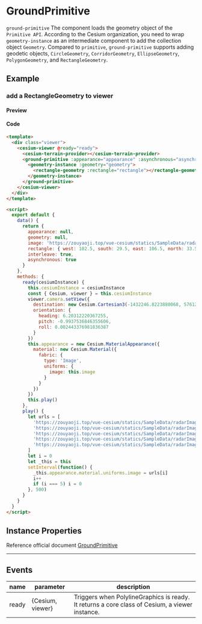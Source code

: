 # GroundPrimitive

`ground-primitive` The component loads the geometry object of the `Primitive API`. According to the Cesium organization, you need to wrap `geometry-instance` as an intermediate component to add the collection object `Geometry`. Compared to `primitive`, `ground-primitive` supports adding geodetic objects, `CircleGeometry`, `CorridorGeometry`, `EllipseGeometry`, `PolygonGeometry`, and `RectangleGeometry`.

## Example

### add a RectangleGeometry to viewer

#### Preview

<doc-preview>
<template>
    <div class="viewer">
      <cesium-viewer @ready="ready">
        <cesium-terrain-provider></cesium-terrain-provider>
        <ground-primitive :appearance="appearance" :asynchronous="asynchronous" :interleave="interleave">
          <geometry-instance :geometry="geometry">
            <rectangle-geometry :rectangle="rectangle"></rectangle-geometry>
          </geometry-instance>
        </ground-primitive>
      </cesium-viewer>
    </div>
  </template>

  <script>
    export default {
      data () {
        return {
          appearance: null,
          geometry: null,
          image: 'https://zouyaoji.top/vue-cesium/statics/SampleData/radarImage/1.png',
          rectangle: {west: 102.5, south: 29.5, east: 106.5,  north: 33.5},
          interleave: true,
          asynchronous: true
        }
      },
      methods: {
        ready (cesiumInstance) {
          this.cesiumInstance = cesiumInstance
          const {Cesium, viewer} = this.cesiumInstance
          viewer.camera.setView({
            destination: new Cesium.Cartesian3(-1432246.8223880068, 5761224.588247942, 3297281.1889481535),
            orientation: {
              heading: 6.20312220367255,
              pitch: -0.9937536846355606,
              roll: 0.002443376981836387
            }
          })
          this.appearance = new Cesium.MaterialAppearance({
            material: new Cesium.Material({
              fabric: {
                type: 'Image',
                uniforms: {
                  image: this.image
                }
              }
            })
          })
          this.play()
        },
        play () {
          let urls = [
            'https://zouyaoji.top/vue-cesium/statics/SampleData/radarImage/1.png',
            'https://zouyaoji.top/vue-cesium/statics/SampleData/radarImage/2.png',
            'https://zouyaoji.top/vue-cesium/statics/SampleData/radarImage/3.png',
            'https://zouyaoji.top/vue-cesium/statics/SampleData/radarImage/4.png',
            'https://zouyaoji.top/vue-cesium/statics/SampleData/radarImage/5.png'
          ]
          let i = 0
          let _this = this
          setInterval(function() {
            _this.appearance.material.uniforms.image = urls[i]
            i++
            if (i === 5) i = 0
          }, 500)
        }
      }
    }
  </script>
</doc-preview>

#### Code

```html
<template>
  <div class="viewer">
    <cesium-viewer @ready="ready">
      <cesium-terrain-provider></cesium-terrain-provider>
      <ground-primitive :appearance="appearance" :asynchronous="asynchronous" :interleave="interleave">
        <geometry-instance :geometry="geometry">
          <rectangle-geometry :rectangle="rectangle"></rectangle-geometry>
        </geometry-instance>
      </ground-primitive>
    </cesium-viewer>
  </div>
</template>

<script>
  export default {
    data() {
      return {
        appearance: null,
        geometry: null,
        image: 'https://zouyaoji.top/vue-cesium/statics/SampleData/radarImage/1.png',
        rectangle: { west: 102.5, south: 29.5, east: 106.5, north: 33.5 },
        interleave: true,
        asynchronous: true
      }
    },
    methods: {
      ready(cesiumInstance) {
        this.cesiumInstance = cesiumInstance
        const { Cesium, viewer } = this.cesiumInstance
        viewer.camera.setView({
          destination: new Cesium.Cartesian3(-1432246.8223880068, 5761224.588247942, 3297281.1889481535),
          orientation: {
            heading: 6.20312220367255,
            pitch: -0.9937536846355606,
            roll: 0.002443376981836387
          }
        })
        this.appearance = new Cesium.MaterialAppearance({
          material: new Cesium.Material({
            fabric: {
              type: 'Image',
              uniforms: {
                image: this.image
              }
            }
          })
        })
        this.play()
      },
      play() {
        let urls = [
          'https://zouyaoji.top/vue-cesium/statics/SampleData/radarImage/1.png',
          'https://zouyaoji.top/vue-cesium/statics/SampleData/radarImage/2.png',
          'https://zouyaoji.top/vue-cesium/statics/SampleData/radarImage/3.png',
          'https://zouyaoji.top/vue-cesium/statics/SampleData/radarImage/4.png',
          'https://zouyaoji.top/vue-cesium/statics/SampleData/radarImage/5.png'
        ]
        let i = 0
        let _this = this
        setInterval(function() {
          _this.appearance.material.uniforms.image = urls[i]
          i++
          if (i === 5) i = 0
        }, 500)
      }
    }
  }
</script>
```

## Instance Properties

Reference official document [GroundPrimitive](https://cesium.com/docs/cesiumjs-ref-doc/GroundPrimitive.html)

<!-- |属性名|类型|默认值|描述|
|------|-----|-----|----| -->

---

## Events

| name  | parameter        | description                                                                                    |
| ----- | ---------------- | ---------------------------------------------------------------------------------------------- |
| ready | {Cesium, viewer} | Triggers when PolylineGraphics is ready. It returns a core class of Cesium, a viewer instance. |
